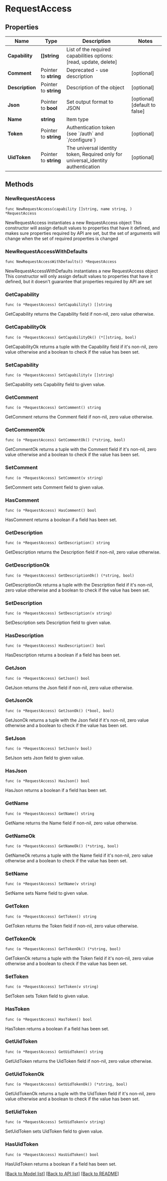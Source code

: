 # RequestAccess

## Properties

Name | Type | Description | Notes
------------ | ------------- | ------------- | -------------
**Capability** | **[]string** | List of the required capabilities options: [read, update, delete] | 
**Comment** | Pointer to **string** | Deprecated - use description | [optional] 
**Description** | Pointer to **string** | Description of the object | [optional] 
**Json** | Pointer to **bool** | Set output format to JSON | [optional] [default to false]
**Name** | **string** | Item type | 
**Token** | Pointer to **string** | Authentication token (see &#x60;/auth&#x60; and &#x60;/configure&#x60;) | [optional] 
**UidToken** | Pointer to **string** | The universal identity token, Required only for universal_identity authentication | [optional] 

## Methods

### NewRequestAccess

`func NewRequestAccess(capability []string, name string, ) *RequestAccess`

NewRequestAccess instantiates a new RequestAccess object
This constructor will assign default values to properties that have it defined,
and makes sure properties required by API are set, but the set of arguments
will change when the set of required properties is changed

### NewRequestAccessWithDefaults

`func NewRequestAccessWithDefaults() *RequestAccess`

NewRequestAccessWithDefaults instantiates a new RequestAccess object
This constructor will only assign default values to properties that have it defined,
but it doesn't guarantee that properties required by API are set

### GetCapability

`func (o *RequestAccess) GetCapability() []string`

GetCapability returns the Capability field if non-nil, zero value otherwise.

### GetCapabilityOk

`func (o *RequestAccess) GetCapabilityOk() (*[]string, bool)`

GetCapabilityOk returns a tuple with the Capability field if it's non-nil, zero value otherwise
and a boolean to check if the value has been set.

### SetCapability

`func (o *RequestAccess) SetCapability(v []string)`

SetCapability sets Capability field to given value.


### GetComment

`func (o *RequestAccess) GetComment() string`

GetComment returns the Comment field if non-nil, zero value otherwise.

### GetCommentOk

`func (o *RequestAccess) GetCommentOk() (*string, bool)`

GetCommentOk returns a tuple with the Comment field if it's non-nil, zero value otherwise
and a boolean to check if the value has been set.

### SetComment

`func (o *RequestAccess) SetComment(v string)`

SetComment sets Comment field to given value.

### HasComment

`func (o *RequestAccess) HasComment() bool`

HasComment returns a boolean if a field has been set.

### GetDescription

`func (o *RequestAccess) GetDescription() string`

GetDescription returns the Description field if non-nil, zero value otherwise.

### GetDescriptionOk

`func (o *RequestAccess) GetDescriptionOk() (*string, bool)`

GetDescriptionOk returns a tuple with the Description field if it's non-nil, zero value otherwise
and a boolean to check if the value has been set.

### SetDescription

`func (o *RequestAccess) SetDescription(v string)`

SetDescription sets Description field to given value.

### HasDescription

`func (o *RequestAccess) HasDescription() bool`

HasDescription returns a boolean if a field has been set.

### GetJson

`func (o *RequestAccess) GetJson() bool`

GetJson returns the Json field if non-nil, zero value otherwise.

### GetJsonOk

`func (o *RequestAccess) GetJsonOk() (*bool, bool)`

GetJsonOk returns a tuple with the Json field if it's non-nil, zero value otherwise
and a boolean to check if the value has been set.

### SetJson

`func (o *RequestAccess) SetJson(v bool)`

SetJson sets Json field to given value.

### HasJson

`func (o *RequestAccess) HasJson() bool`

HasJson returns a boolean if a field has been set.

### GetName

`func (o *RequestAccess) GetName() string`

GetName returns the Name field if non-nil, zero value otherwise.

### GetNameOk

`func (o *RequestAccess) GetNameOk() (*string, bool)`

GetNameOk returns a tuple with the Name field if it's non-nil, zero value otherwise
and a boolean to check if the value has been set.

### SetName

`func (o *RequestAccess) SetName(v string)`

SetName sets Name field to given value.


### GetToken

`func (o *RequestAccess) GetToken() string`

GetToken returns the Token field if non-nil, zero value otherwise.

### GetTokenOk

`func (o *RequestAccess) GetTokenOk() (*string, bool)`

GetTokenOk returns a tuple with the Token field if it's non-nil, zero value otherwise
and a boolean to check if the value has been set.

### SetToken

`func (o *RequestAccess) SetToken(v string)`

SetToken sets Token field to given value.

### HasToken

`func (o *RequestAccess) HasToken() bool`

HasToken returns a boolean if a field has been set.

### GetUidToken

`func (o *RequestAccess) GetUidToken() string`

GetUidToken returns the UidToken field if non-nil, zero value otherwise.

### GetUidTokenOk

`func (o *RequestAccess) GetUidTokenOk() (*string, bool)`

GetUidTokenOk returns a tuple with the UidToken field if it's non-nil, zero value otherwise
and a boolean to check if the value has been set.

### SetUidToken

`func (o *RequestAccess) SetUidToken(v string)`

SetUidToken sets UidToken field to given value.

### HasUidToken

`func (o *RequestAccess) HasUidToken() bool`

HasUidToken returns a boolean if a field has been set.


[[Back to Model list]](../README.md#documentation-for-models) [[Back to API list]](../README.md#documentation-for-api-endpoints) [[Back to README]](../README.md)


